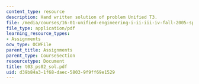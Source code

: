 ```yaml
---
content_type: resource
description: Hand written solution of problem Unified T3.
file: /media/courses/16-01-unified-engineering-i-ii-iii-iv-fall-2005-spring-2006/d39b84a31f68daec58039f9ff69e1529_t03_ps02_sol.pdf
file_type: application/pdf
learning_resource_types:
- Assignments
ocw_type: OCWFile
parent_title: Assignments
parent_type: CourseSection
resourcetype: Document
title: t03_ps02_sol.pdf
uid: d39b84a3-1f68-daec-5803-9f9ff69e1529
---
```

